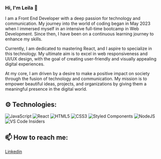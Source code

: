 ### Hi, I'm Leila 👋

I am a Front End Developer with a deep passion for technology and communication. My journey into the world of coding began in May 2023 when I immersed myself in an intensive full-time bootcamp in Web Development. Since then, I have been on a continuous learning journey to enhance my skills.

Currently, I am dedicated to mastering React, and I aspire to specialize in this technology. My ultimate aim is to excel in web responsiveness and UI/UX design, with the goal of creating user-friendly and visually appealing digital experiences.

At my core, I am driven by a desire to make a positive impact on society through the fusion of technology and communication. My mission is to empower beautiful ideas, projects, and organizations by giving them a meaningful presence in the digital world.

## ⚙️ Technologies:

![JavaScript](https://img.shields.io/badge/javascript-%23323330.svg?style=for-the-badge&logo=javascript&logoColor=%23F7DF1E) ![React](https://img.shields.io/badge/react-%2320232a.svg?style=for-the-badge&logo=react&logoColor=%2361DAFB) ![HTML5](https://img.shields.io/badge/html5-%23E34F26.svg?style=for-the-badge&logo=html5&logoColor=white) ![CSS3](https://img.shields.io/badge/css3-%231572B6.svg?style=for-the-badge&logo=css3&logoColor=white) ![Styled Components](https://img.shields.io/badge/styled--components-DB7093?style=for-the-badge&logo=styled-components&logoColor=white) ![NodeJS](https://img.shields.io/badge/node.js-6DA55F?style=for-the-badge&logo=node.js&logoColor=white) ![VS Code Insiders](https://img.shields.io/badge/VS%20Code%20Insiders-35b393.svg?style=for-the-badge&logo=visual-studio-code&logoColor=white) 

## 📫 How to reach me:
[Linkedin](www.linkedin.com/in/leila-zitouni)

<!--
**leilaZ1111/leilaZ1111** is a ✨ _special_ ✨ repository because its `README.md` (this file) appears on your GitHub profile.

Here are some ideas to get you started:

- 🔭 I’m currently working on ...
- 🌱 I’m currently learning ...
- 👯 I’m looking to collaborate on ...
- 🤔 I’m looking for help with ...
- 💬 Ask me about ...
- 📫 How to reach me: ...
- 😄 Pronouns: ...
- ⚡ Fun fact: ...
-->

